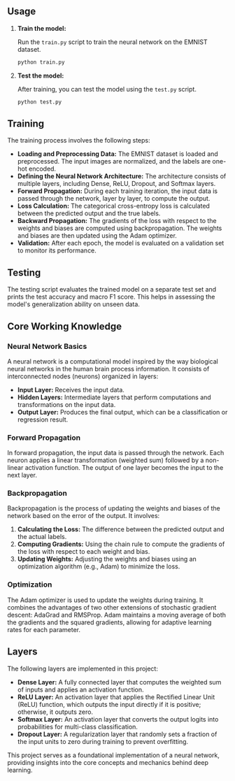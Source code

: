 
## Usage

1. **Train the model:**

   Run the `train.py` script to train the neural network on the EMNIST dataset.

   ```bash
   python train.py
   ```

2. **Test the model:**

   After training, you can test the model using the `test.py` script.

   ```bash
   python test.py
   ```

## Training

The training process involves the following steps:

- **Loading and Preprocessing Data:** The EMNIST dataset is loaded and preprocessed. The input images are normalized, and the labels are one-hot encoded.
- **Defining the Neural Network Architecture:** The architecture consists of multiple layers, including Dense, ReLU, Dropout, and Softmax layers.
- **Forward Propagation:** During each training iteration, the input data is passed through the network, layer by layer, to compute the output.
- **Loss Calculation:** The categorical cross-entropy loss is calculated between the predicted output and the true labels.
- **Backward Propagation:** The gradients of the loss with respect to the weights and biases are computed using backpropagation. The weights and biases are then updated using the Adam optimizer.
- **Validation:** After each epoch, the model is evaluated on a validation set to monitor its performance.

## Testing

The testing script evaluates the trained model on a separate test set and prints the test accuracy and macro F1 score. This helps in assessing the model's generalization ability on unseen data.

## Core Working Knowledge

### Neural Network Basics

A neural network is a computational model inspired by the way biological neural networks in the human brain process information. It consists of interconnected nodes (neurons) organized in layers:

- **Input Layer:** Receives the input data.
- **Hidden Layers:** Intermediate layers that perform computations and transformations on the input data.
- **Output Layer:** Produces the final output, which can be a classification or regression result.

### Forward Propagation

In forward propagation, the input data is passed through the network. Each neuron applies a linear transformation (weighted sum) followed by a non-linear activation function. The output of one layer becomes the input to the next layer.

### Backpropagation

Backpropagation is the process of updating the weights and biases of the network based on the error of the output. It involves:

1. **Calculating the Loss:** The difference between the predicted output and the actual labels.
2. **Computing Gradients:** Using the chain rule to compute the gradients of the loss with respect to each weight and bias.
3. **Updating Weights:** Adjusting the weights and biases using an optimization algorithm (e.g., Adam) to minimize the loss.

### Optimization

The Adam optimizer is used to update the weights during training. It combines the advantages of two other extensions of stochastic gradient descent: AdaGrad and RMSProp. Adam maintains a moving average of both the gradients and the squared gradients, allowing for adaptive learning rates for each parameter.

## Layers

The following layers are implemented in this project:

- **Dense Layer:** A fully connected layer that computes the weighted sum of inputs and applies an activation function.
- **ReLU Layer:** An activation layer that applies the Rectified Linear Unit (ReLU) function, which outputs the input directly if it is positive; otherwise, it outputs zero.
- **Softmax Layer:** An activation layer that converts the output logits into probabilities for multi-class classification.
- **Dropout Layer:** A regularization layer that randomly sets a fraction of the input units to zero during training to prevent overfitting.

This project serves as a foundational implementation of a neural network, providing insights into the core concepts and mechanics behind deep learning.